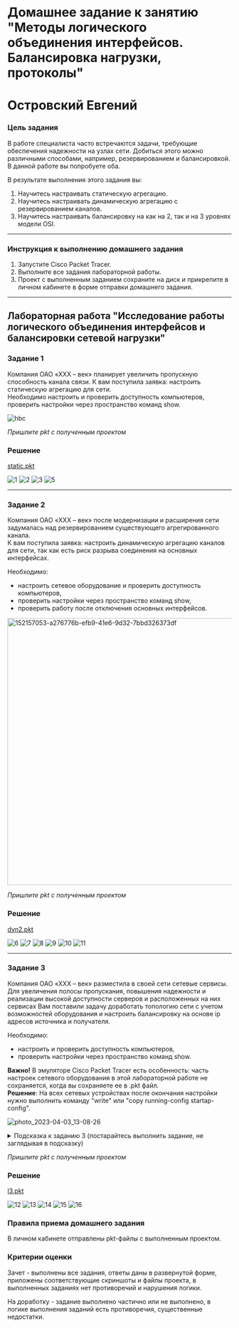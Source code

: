 # Домашнее задание к занятию "Методы логического объединения интерфейсов. Балансировка нагрузки, протоколы"
# Островский Евгений

### Цель задания

В работе специалиста часто встречаются задачи, требующие обеспечения надежности на узлах сети. Добиться этого можно различными способами, например, резервированием и балансировкой. В данной работе вы попробуете оба. 

В результате выполнения этого задания вы:
1) Научитесь настраивать статическую агрегацию.  
2) Научитесь настраивать динамическую агрегацию с резервированием каналов.  
3) Научитесь настраивать балансировку на как на 2, так и на 3 уровнях модели OSI.  

------

### Инструкция к выполнению домашнего задания

1. Запустите Cisco Packet Tracer.  
2. Выполните  все задания лабораторной работы.  
3. Проект с выполненным заданием сохраните на диск и прикрепите в личном кабинете в форме отправки домашнего задания.  

------

## Лабораторная работа "Исследование работы логического объединения интерфейсов и балансировки сетевой нагрузки"

### Задание 1

Компания ОАО «XXX – век» планирует увеличить пропускную способность канала связи. К вам поступила заявка: настроить статическую агрегацию для сети.  
Необходимо настроить и проверить доступность компьютеров, проверить настройки через пространство команд show.

![hbc](https://user-images.githubusercontent.com/73060384/150137949-45bfd56c-a35c-4042-9377-5764cb09594d.png)

*Пришлите pkt с полученным проектом*

### Решение

[static.pkt](https://github.com/joos-ntw/rsnt-homeworks/blob/main/files/static.pkt)

![1](https://github.com/joos-ntw/rsnt-homeworks/blob/main/files/static-4.png)
![2](https://github.com/joos-ntw/rsnt-homeworks/blob/main/files/static-2.png)
![3](https://github.com/joos-ntw/rsnt-homeworks/blob/main/files/static-3.png)
![5](https://github.com/joos-ntw/rsnt-homeworks/blob/main/files/static-5.png)

---

### Задание 2

Компания ОАО «XXX – век» после модернизации и расширения сети задумалась над резервированием существующего агрегированного канала.    
К вам поступила заявка: настроить динамическую агрегацию каналов для сети, так как есть риск разрыва соединения на основных интерфейсах.   


Необходимо: 
- настроить сетевое оборудование и проверить доступность компьютеров,
- проверить настройки через пространство команд show, 
- проверить работу после отключения основных интерфейсов.

<img width="600" alt="152157053-a276776b-efb9-41e6-9d32-7bbd326373df" src="https://user-images.githubusercontent.com/85602495/152174571-f344c6ec-ec34-4683-8f8b-51dbe57d6b45.png">

*Пришлите pkt с полученным проектом*

### Решение

[dyn2.pkt](https://github.com/joos-ntw/rsnt-homeworks/blob/main/files/dyn2.pkt)

![6](https://github.com/joos-ntw/rsnt-homeworks/blob/main/files/static2-7.png)
![7](https://github.com/joos-ntw/rsnt-homeworks/blob/main/files/static2-8.png)
![8](https://github.com/joos-ntw/rsnt-homeworks/blob/main/files/static2-9.png)
![9](https://github.com/joos-ntw/rsnt-homeworks/blob/main/files/static2-10.png)
![10](https://github.com/joos-ntw/rsnt-homeworks/blob/main/files/static2-5.png)
![11](https://github.com/joos-ntw/rsnt-homeworks/blob/main/files/static2-6.png)

---

### Задание 3

Компания ОАО «XXX – век» разместила в своей сети сетевые сервисы. Для увеличения полосы пропускания, повышения надежности и реализации высокой доступности серверов и расположенных на них сервисах Вам поставили задачу доработать топологию сети с учетом возможностей оборудования и настроить балансировку на основе ip адресов источника и получателя.
 
Необходимо: 
- настроить и проверить доступность компьютеров, 
- проверить настройки через пространство команд show.    

**Важно!** В эмуляторе Cisco Packet Tracer есть особенность: часть настроек сетевого оборудования в этой лабораторной работе не сохраняется, когда вы сохраняете ее в .pkt файл.  
**Решение**: На всех сетевых устройствах после окончания настройки нужно выполнить команду "write" или "copy running-config startap-config".

![photo_2023-04-03_13-08-26](https://user-images.githubusercontent.com/77622076/229756419-f559b248-6336-4976-858b-19443ef4c32f.jpg)

<details>
  <summary> Подсказка к заданию 3        
            (постарайтесь выполнить задание, не заглядывая в подсказку) </summary>
 
 Решение: добавьте еще одну связь между коммутатором 2960 и коммутатором 3560, настройте между ними агрегирование, используя L3 EtherChannel на коммутаторе 3560.

</details>

*Пришлите pkt с полученным проектом*

### Решение

[l3.pkt](https://github.com/joos-ntw/rsnt-homeworks/blob/main/files/l3.pkt)

![12](https://github.com/joos-ntw/rsnt-homeworks/blob/main/files/l3-1.png)
![13](https://github.com/joos-ntw/rsnt-homeworks/blob/main/files/l3-2.png)
![14](https://github.com/joos-ntw/rsnt-homeworks/blob/main/files/l3-3.png)
![15](https://github.com/joos-ntw/rsnt-homeworks/blob/main/files/l3-4.png)
![16](https://github.com/joos-ntw/rsnt-homeworks/blob/main/files/l3-5.png)

### Правила приема домашнего задания

В личном кабинете отправлены pkt-файлы с выполненным проектом.

### Критерии оценки

Зачет - выполнены все задания, ответы даны в развернутой форме, приложены соответствующие скриншоты и файлы проекта, в выполненных заданиях нет противоречий и нарушения логики.

На доработку - задание выполнено частично или не выполнено, в логике выполнения заданий есть противоречия, существенные недостатки.



